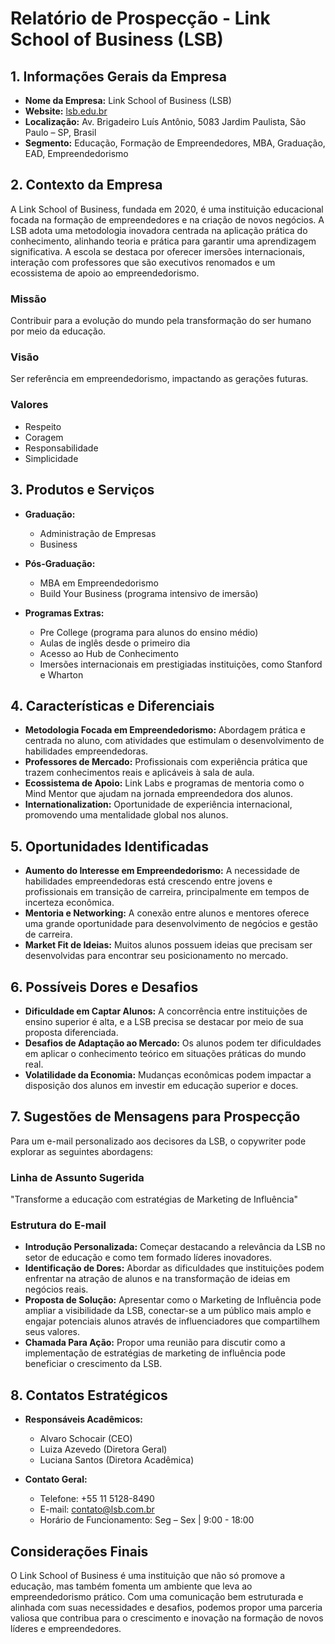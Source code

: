 # Relatório de Prospecção - Link School of Business (LSB)

## 1. Informações Gerais da Empresa

- **Nome da Empresa:** Link School of Business (LSB)
- **Website:** [lsb.edu.br](https://lsb.edu.br)
- **Localização:** Av. Brigadeiro Luís Antônio, 5083 Jardim Paulista, São Paulo – SP, Brasil
- **Segmento:** Educação, Formação de Empreendedores, MBA, Graduação, EAD, Empreendedorismo

## 2. Contexto da Empresa

A Link School of Business, fundada em 2020, é uma instituição educacional focada na formação de empreendedores e na criação de novos negócios. A LSB adota uma metodologia inovadora centrada na aplicação prática do conhecimento, alinhando teoria e prática para garantir uma aprendizagem significativa. A escola se destaca por oferecer imersões internacionais, interação com professores que são executivos renomados e um ecossistema de apoio ao empreendedorismo.

### Missão
Contribuir para a evolução do mundo pela transformação do ser humano por meio da educação.

### Visão
Ser referência em empreendedorismo, impactando as gerações futuras.

### Valores
- Respeito
- Coragem
- Responsabilidade
- Simplicidade

## 3. Produtos e Serviços

- **Graduação:**
  - Administração de Empresas
  - Business

- **Pós-Graduação:**
  - MBA em Empreendedorismo
  - Build Your Business (programa intensivo de imersão)

- **Programas Extras:**
  - Pre College (programa para alunos do ensino médio)
  - Aulas de inglês desde o primeiro dia
  - Acesso ao Hub de Conhecimento
  - Imersões internacionais em prestigiadas instituições, como Stanford e Wharton

## 4. Características e Diferenciais

- **Metodologia Focada em Empreendedorismo:** Abordagem prática e centrada no aluno, com atividades que estimulam o desenvolvimento de habilidades empreendedoras.
- **Professores de Mercado:** Profissionais com experiência prática que trazem conhecimentos reais e aplicáveis à sala de aula.
- **Ecossistema de Apoio:** Link Labs e programas de mentoria como o Mind Mentor que ajudam na jornada empreendedora dos alunos.
- **Internationalization:** Oportunidade de experiência internacional, promovendo uma mentalidade global nos alunos.

## 5. Oportunidades Identificadas

- **Aumento do Interesse em Empreendedorismo:** A necessidade de habilidades empreendedoras está crescendo entre jovens e profissionais em transição de carreira, principalmente em tempos de incerteza econômica.
- **Mentoria e Networking:** A conexão entre alunos e mentores oferece uma grande oportunidade para desenvolvimento de negócios e gestão de carreira.
- **Market Fit de Ideias:** Muitos alunos possuem ideias que precisam ser desenvolvidas para encontrar seu posicionamento no mercado.

## 6. Possíveis Dores e Desafios

- **Dificuldade em Captar Alunos:** A concorrência entre instituições de ensino superior é alta, e a LSB precisa se destacar por meio de sua proposta diferenciada.
- **Desafios de Adaptação ao Mercado:** Os alunos podem ter dificuldades em aplicar o conhecimento teórico em situações práticas do mundo real.
- **Volatilidade da Economia:** Mudanças econômicas podem impactar a disposição dos alunos em investir em educação superior e doces.

## 7. Sugestões de Mensagens para Prospecção

Para um e-mail personalizado aos decisores da LSB, o copywriter pode explorar as seguintes abordagens:

### Linha de Assunto Sugerida
"Transforme a educação com estratégias de Marketing de Influência"

### Estrutura do E-mail
- **Introdução Personalizada:** Começar destacando a relevância da LSB no setor de educação e como tem formado líderes inovadores.
- **Identificação de Dores:** Abordar as dificuldades que instituições podem enfrentar na atração de alunos e na transformação de ideias em negócios reais.
- **Proposta de Solução:** Apresentar como o Marketing de Influência pode ampliar a visibilidade da LSB, conectar-se a um público mais amplo e engajar potenciais alunos através de influenciadores que compartilhem seus valores.
- **Chamada Para Ação:** Propor uma reunião para discutir como a implementação de estratégias de marketing de influência pode beneficiar o crescimento da LSB.

## 8. Contatos Estratégicos

- **Responsáveis Acadêmicos:**
  - Alvaro Schocair (CEO)
  - Luiza Azevedo (Diretora Geral)
  - Luciana Santos (Diretora Acadêmica)

- **Contato Geral:**
  - Telefone: +55 11 5128-8490
  - E-mail: [contato@lsb.com.br](mailto:contato@lsb.com.br)
  - Horário de Funcionamento: Seg – Sex | 9:00 - 18:00

## Considerações Finais

O Link School of Business é uma instituição que não só promove a educação, mas também fomenta um ambiente que leva ao empreendedorismo prático. Com uma comunicação bem estruturada e alinhada com suas necessidades e desafios, podemos propor uma parceria valiosa que contribua para o crescimento e inovação na formação de novos líderes e empreendedores.